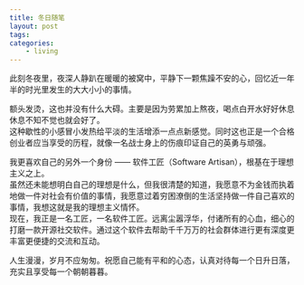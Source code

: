 ```yaml
---
title: 冬日随笔
layout: post
tags:
categories:
    - living
---
```


此刻冬夜里，夜深人静趴在暖暖的被窝中，平静下一颗焦躁不安的心，回忆近一年半的时光里发生的大大小小的事情。

额头发烫，这也并没有什么大碍。主要是因为劳累加上熬夜，喝点白开水好好休息休息不知不觉也就会好了。   
这种歇性的小感冒小发热给平淡的生活增添一点点新感觉。同时这也正是一个合格创业者应当享受的历程，就像一名战士身上的伤痕印证自己的英勇与顽强。

我更喜欢自己的另外一个身份 —— 软件工匠（Software Artisan），根基在于理想主义之上。   
虽然还未能想明白自己的理想是什么，但我很清楚的知道，我愿意不为金钱而执着地做一件对社会有价值的事情，我愿意过着穷困潦倒的生活坚持做一件自己喜欢的事情，我想这就是我的理想主义情怀。   
现在，我正是一名工匠，一名软件工匠。远离尘嚣浮华，付诸所有的心血，细心的打磨一款开源社交软件。通过这个软件去帮助千千万万的社会群体进行更有深度更丰富更便捷的交流和互动。   

人生漫漫，岁月不应匆匆。祝愿自己能有平和的心态，认真对待每一个日升日落，充实且享受每一个朝朝暮暮。
